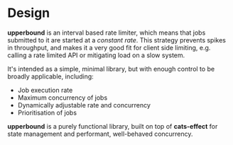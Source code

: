 # Design

**upperbound** is an interval based rate limiter, which means that
jobs submitted to it are started at a _constant rate_. This strategy
prevents spikes in throughput, and makes it a very good fit for client
side limiting, e.g. calling a rate limited API or mitigating load on a
slow system.

It's intended as a simple, minimal library, but with enough control to
be broadly applicable, including:
- Job execution rate
- Maximum concurrency of jobs
- Dynamically adjustable rate and concurrency
- Prioritisation of jobs

**upperbound** is a purely functional library, built on top of
**cats-effect** for state management and performant, well-behaved
concurrency.
